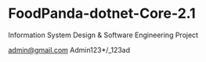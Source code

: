 # FoodPanda-dotnet-Core-2.1
Information System Design &amp; Software Engineering Project


admin@gmail.com
Admin123*/_123ad
